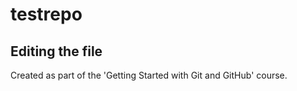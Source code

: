 # testrepo

## Editing the file

Created as part of the 'Getting Started with Git and GitHub' course.
